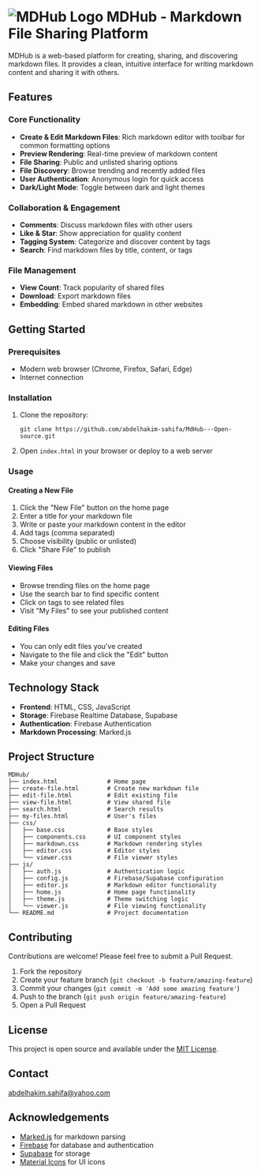 

# ![MDHub Logo](https://fyqddomrlpkowgosopyt.supabase.co/storage/v1/object/public/test//graph_6_24dp_F85149_FILL0_wght400_GRAD0_opsz24.png ) MDHub - Markdown File Sharing Platform


MDHub is a web-based platform for creating, sharing, and discovering markdown files. It provides a clean, intuitive interface for writing markdown content and sharing it with others.

## Features

### Core Functionality
- **Create & Edit Markdown Files**: Rich markdown editor with toolbar for common formatting options
- **Preview Rendering**: Real-time preview of markdown content
- **File Sharing**: Public and unlisted sharing options
- **File Discovery**: Browse trending and recently added files
- **User Authentication**: Anonymous login for quick access
- **Dark/Light Mode**: Toggle between dark and light themes

### Collaboration & Engagement
- **Comments**: Discuss markdown files with other users
- **Like & Star**: Show appreciation for quality content
- **Tagging System**: Categorize and discover content by tags
- **Search**: Find markdown files by title, content, or tags

### File Management
- **View Count**: Track popularity of shared files
- **Download**: Export markdown files
- **Embedding**: Embed shared markdown in other websites

## Getting Started

### Prerequisites
- Modern web browser (Chrome, Firefox, Safari, Edge)
- Internet connection

### Installation
1. Clone the repository:
   ```
   git clone https://github.com/abdelhakim-sahifa/MdHub---Open-source.git
   ```
2. Open `index.html` in your browser or deploy to a web server

### Usage

#### Creating a New File
1. Click the "New File" button on the home page
2. Enter a title for your markdown file
3. Write or paste your markdown content in the editor
4. Add tags (comma separated)
5. Choose visibility (public or unlisted)
6. Click "Share File" to publish

#### Viewing Files
- Browse trending files on the home page
- Use the search bar to find specific content
- Click on tags to see related files
- Visit "My Files" to see your published content

#### Editing Files
- You can only edit files you've created
- Navigate to the file and click the "Edit" button
- Make your changes and save

## Technology Stack

- **Frontend**: HTML, CSS, JavaScript
- **Storage**: Firebase Realtime Database, Supabase
- **Authentication**: Firebase Authentication
- **Markdown Processing**: Marked.js

## Project Structure

```
MDHub/
├── index.html              # Home page
├── create-file.html        # Create new markdown file
├── edit-file.html          # Edit existing file
├── view-file.html          # View shared file
├── search.html             # Search results
├── my-files.html           # User's files
├── css/
│   ├── base.css            # Base styles
│   ├── components.css      # UI component styles
│   ├── markdown.css        # Markdown rendering styles
│   ├── editor.css          # Editor styles
│   └── viewer.css          # File viewer styles
├── js/
│   ├── auth.js             # Authentication logic
│   ├── config.js           # Firebase/Supabase configuration
│   ├── editor.js           # Markdown editor functionality
│   ├── home.js             # Home page functionality
│   ├── theme.js            # Theme switching logic
│   └── viewer.js           # File viewing functionality
└── README.md               # Project documentation
```

## Contributing

Contributions are welcome! Please feel free to submit a Pull Request.

1. Fork the repository
2. Create your feature branch (`git checkout -b feature/amazing-feature`)
3. Commit your changes (`git commit -m 'Add some amazing feature'`)
4. Push to the branch (`git push origin feature/amazing-feature`)
5. Open a Pull Request

## License

This project is open source and available under the [MIT License](License.md).

## Contact

abdelhakim.sahifa@yahoo.com

## Acknowledgements

- [Marked.js](https://marked.js.org/) for markdown parsing
- [Firebase](https://firebase.google.com/) for database and authentication
- [Supabase](https://supabase.io/) for storage
- [Material Icons](https://fonts.google.com/icons) for UI icons
